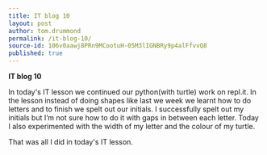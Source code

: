 ```yaml
---
title: IT blog 10
layout: post
author: tom.drummond
permalink: /it-blog-10/
source-id: 106v0aawj8PRn9MCootuH-05M3lIGNBRy9p4alFfvvQ8
published: true
---
```

**IT blog 10**

In today's IT lesson we continued our python(with turtle) work on repl.it. In the lesson instead of doing shapes like last we week we learnt how to do letters and to finish we spelt out our initials. I successfully spelt out my initials but I’m not sure how to do it with gaps in between each letter. Today I also experimented with the width of my letter and the colour of my turtle.

That was all I did in today's IT lesson.

